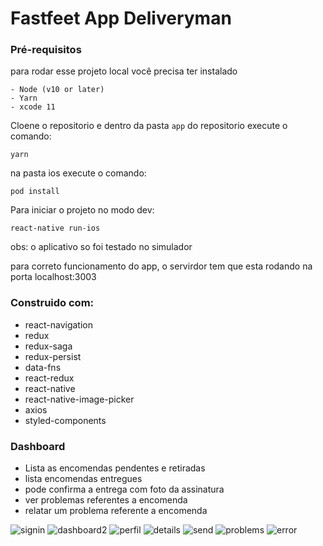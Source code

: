 # Fastfeet App Deliveryman

### Pré-requisitos
para rodar esse projeto local você precisa ter instalado

```
- Node (v10 or later)
- Yarn
- xcode 11
```

Cloene o repositorio e dentro da pasta ```app``` do repositorio execute o comando:
```
yarn
```

na pasta ios execute o comando:
```
pod install
```

Para iniciar o projeto no modo dev:
```
react-native run-ios
```
obs: o aplicativo so foi testado no simulador

para correto funcionamento do app, o servirdor tem que esta rodando na porta localhost:3003

### Construido com:

- react-navigation
- redux
- redux-saga
- redux-persist
- data-fns
- react-redux
- react-native
- react-native-image-picker
- axios
- styled-components


### Dashboard

- Lista as encomendas pendentes e retiradas 
- lista encomendas entregues
- pode confirma a entrega com foto da assinatura
- ver problemas referentes a encomenda
- relatar um problema referente a encomenda

![signin](/img/signin2.png) ![dashboard2](/img/dashboard2.png) ![perfil](/img/perfil.png)
![details](/img/details.png) ![send](/img/send.png) ![problems](/img/problemsApp.png)
![error](/img/error.png)